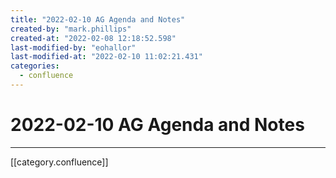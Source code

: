 ```yaml
---
title: "2022-02-10 AG Agenda and Notes"
created-by: "mark.phillips"
created-at: "2022-02-08 12:18:52.598"
last-modified-by: "eohallor"
last-modified-at: "2022-02-10 11:02:21.431"
categories:
  - confluence
---
```


# 2022-02-10 AG Agenda and Notes


---

[[category.confluence]]

